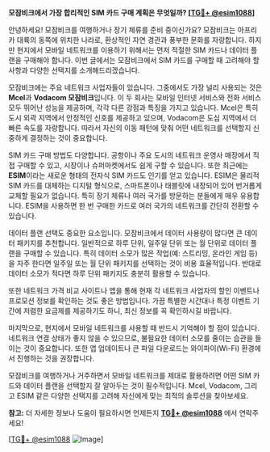 **모잠비크에서 가장 합리적인 SIM 카드 구매 계획은 무엇일까? [[TG💪+ @esim1088](https://t.me/s/esim1088)]**

안녕하세요! 모잠비크를 여행하거나 장기 체류를 준비 중이신가요? 모잠비크는 아프리카 대륙의 동쪽에 위치한 나라로, 환상적인 자연 경관과 풍부한 문화를 자랑합니다. 하지만 현지에서 모바일 네트워크를 이용하기 위해서는 먼저 적절한 SIM 카드나 데이터 플랜을 구매해야 합니다. 이번 글에서는 모잠비크에서 SIM 카드를 구매할 때 고려해야 할 사항과 다양한 선택지를 소개해드리겠습니다.

모잠비크에는 주요 네트워크 사업자들이 있습니다. 그중에서도 가장 널리 사용되는 것은 **Mcel**과 **Vodacom 모잠비크**입니다. 이 두 회사는 모바일 인터넷 서비스와 전화 서비스 모두 뛰어난 성능을 제공하며, 각각 다른 강점과 특징을 가지고 있습니다. Mcel은 특히 도시 외곽 지역에서 안정적인 신호를 제공하고 있으며, Vodacom은 도심 지역에서 더 빠른 속도를 자랑합니다. 따라서 자신의 이동 패턴에 맞춰 어떤 네트워크를 선택할지 신중하게 결정하는 것이 중요합니다.

SIM 카드 구매 방법도 다양합니다. 공항이나 주요 도시의 네트워크 운영사 매장에서 직접 구매할 수 있고, 시장이나 슈퍼마켓에서도 쉽게 구할 수 있습니다. 또한 최근에는 **ESIM**이라는 새로운 형태의 전자식 SIM 카드도 인기를 얻고 있습니다. ESIM은 물리적 SIM 카드를 대체하는 디지털 형식으로, 스마트폰이나 태블릿에 내장되어 있어 번거롭게 교체할 필요가 없습니다. 특히 장기 체류나 여러 국가를 방문하는 분들에게 매우 유용합니다. ESIM을 사용하면 한 번 구매한 카드로 여러 국가의 네트워크를 간단히 전환할 수 있습니다.

데이터 플랜 선택도 중요한 요소입니다. 모잠비크에서 데이터 사용량이 많다면 큰 데이터 패키지를 추천합니다. 일반적으로 하루 단위, 일주일 단위 또는 월 단위로 데이터 플랜을 구매할 수 있습니다. 특히 데이터 소모가 많은 작업(예: 스트리밍, 온라인 게임 등)을 자주 한다면 일주일 또는 월 단위 패키지를 선택하는 것이 비용 효율적입니다. 반대로 데이터 소모가 적다면 하루 단위 패키지도 충분히 활용할 수 있습니다.

또한 네트워크 가격 비교 사이트나 앱을 통해 현재 각 네트워크 사업자의 할인 이벤트나 프로모션 정보를 확인하는 것도 좋은 방법입니다. 가끔 특별한 시간대나 특정 이벤트 기간에 저렴한 요금제를 제공하기도 하니, 최신 정보를 꼭 확인하시길 바랍니다.

마지막으로, 현지에서 모바일 네트워크를 사용할 때 반드시 기억해야 할 점이 있습니다. 네트워크 연결 상태가 좋지 않을 수 있으므로, 불필요한 데이터 소모를 줄이는 습관을 들이는 것이 중요합니다. 또한 앱 업데이트나 큰 파일 다운로드는 와이파이(Wi-Fi) 환경에서 진행하는 것을 권장합니다.

모잠비크를 여행하거나 거주하면서 모바일 네트워크를 제대로 활용하려면 어떤 SIM 카드와 데이터 플랜을 선택할지 잘 알아두는 것이 필수적입니다. Mcel, Vodacom, 그리고 ESIM 같은 다양한 선택지를 고려해 자신에게 맞는 최적의 솔루션을 찾아보세요.

**참고:** 더 자세한 정보나 도움이 필요하시면 언제든지 **[TG💪+ @esim1088](https://t.me/s/esim1088)** 에서 연락주세요! 

[[TG💪+ @esim1088](https://t.me/s/esim1088) ![Image](https://i.postimg.cc/Y0z9fWf4/image.png)]